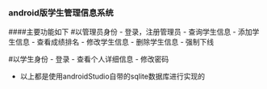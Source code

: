 ### android版学生管理信息系统

####主要功能如下
#以管理员身份
             -  登录，注册管理员
             - 查询学生信息
             - 添加学生信息
             - 查看成绩排名
             - 修改学生信息
             - 删除学生信息
             - 强制下线

#以学生身份
          - 登录
          - 查看个人详细信息
          - 修改密码
 
   - 以上都是使用androidStudio自带的sqlite数据库进行实现的



